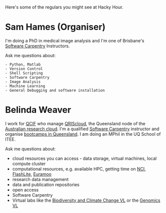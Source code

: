 <!--
.. title: People
.. slug: people
.. date: 2015-10-26 10:07:16 UTC+10:00
.. tags:
.. category:
.. link:
.. description:
.. type: text
-->

Here's some of the regulars you might see at Hacky Hour.

# Sam Hames (Organiser)

I'm doing a PhD in medical image analysis and I'm one of Brisbane's [Software Carpentry](http://www.software-carpentry.org/) Instructors.

Ask me questions about:

    - Python, Matlab
    - Version Control
    - Shell Scripting
    - Software Carpentry
    - Image Analysis
    - Machine Learning
    - General Debugging and software installation
    
# Belinda Weaver

I work for [QCIF](http://www.qcif.edu.au/) who manage [QRIScloud](http://www.qriscloud.org.au/), the Queensland node of the [Australian research cloud](http://cloud.nectar.org.au/). I'm a qualified [Software Carpentry](http://www.software-carpentry.org/) instructor and organise [bootcamps in Queensland](http://pad.software-carpentry.org/swc-qld). I am doing an MPhil in the UQ School of ITEE.

Ask me questions about:
* cloud resources you can access - data storage, virtual machines, local compute cluster
* computational resources, e.g. available HPC, getting time on [NCI](http://nci.org.au/), [FlashLite](https://www.qriscloud.org.au/services/compute), [Euramoo](https://www.qriscloud.org.au/services/compute)
* research data management
* data and publication repositories
* open access
* Software Carpentry
* Virtual labs like the [Biodiversity and Climate Change VL](http://bccvl.org.au/) or the [Genomics VL](http://genome.edu.au/)

